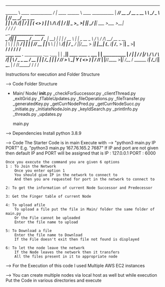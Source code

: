 __________                        __           __________                     
\______   \ ____   ___________  _/  |_  ____   \______   \ ____   ___________ 
 |     ___// __ \_/ __ \_  __ \ \   __\/  _ \   |     ___// __ \_/ __ \_  __ \
 |    |   \  ___/\  ___/|  | \/  |  | (  <_> )  |    |   \  ___/\  ___/|  | \/
 |____|    \___  >\___  >__|     |__|  \____/   |____|    \___  >\___  >__|   
               \/     \/                                      \/     \/       
___________.__.__           ___________                              _____             
\_   _____/|__|  |   ____   \__    ___/___________    ____   _______/ ____\___________ 
 |    __)  |  |  | _/ __ \    |    |  \_  __ \__  \  /    \ /  ___/\   __\/ __ \_  __ \
 |     \   |  |  |_\  ___/    |    |   |  | \// __ \|   |  \\___ \  |  | \  ___/|  | \/
 \___  /   |__|____/\___  >   |____|   |__|  (____  /___|  /____  > |__|  \___  >__|   
     \/                 \/                        \/     \/     \/            \/       
 ____ ___      .__                 _________ .__                     .___
|    |   \_____|__| ____    ____   \_   ___ \|  |__   ___________  __| _/
|    |   /  ___/  |/    \  / ___\  /    \  \/|  |  \ /  _ \_  __ \/ __ | 
|    |  /\___ \|  |   |  \/ /_/  > \     \___|   Y  (  <_> )  | \/ /_/ | 
|______//____  >__|___|  /\___  /   \______  /___|  /\____/|__|  \____ | 
             \/        \//_____/           \/     \/                  \/ 



Instructions for execution and Folder Structure

--> Code Folder Structure
* Main/
    Node/
        __init__.py
        _checkForSuccessor.py
        _clientThread.py
        _exitGrid.py
        _fTableUpdates.py
        _fileOperations.py
        _fileTransfer.py
        _generatedKey.py
        _getCurrNodePred.py
        _getCurrNodeSucc.py
        _initiate.py
        _initiateNodeJoin.py
        _keyIdSearch.py
        _printInfo.py
        _threads.py
        _updates.py
    
    main.py 

--> Dependencies
    Install python 3.8.9

--> Code
    The Starter Code is in main
        Execute with --> "python3 main.py IP PORT"
                    E.g. "python3 main.py 167.76.165.2 7687"
                If IP and port are not given then default IP and PORT will be assigned
                    that is IP  : 127.0.0.1
                           PORT : 6000

    Once you execute the command you are given 6 options 
    1 : To Join the Network
        Once you enter option 1
        You should give IP in the network to connect to 
        And then you are requested for port in the network to connect to
    
    2: To get the information of current Node Successor and Predecessor

    3: Get the Finger table of current Node

    4: To upload afile
        To upload a file put the file in Main/ folder the same folder of main.py
        Or the File cannot be uploaded
        Enter the file name to upload

    5: To Download a file
        Enter the file name to Download
        If the File doesn't exit then file not found is displayed

    6: To let the node leave the network
        If the Node leaves the network then it transfers
        All the files present in it to appropriate node



--> For the Execution of this code I used Multiple AWS EC2 instances

--> You can create multiple nodes via local host as well but while execution
    Put the Code in various directories and execute
